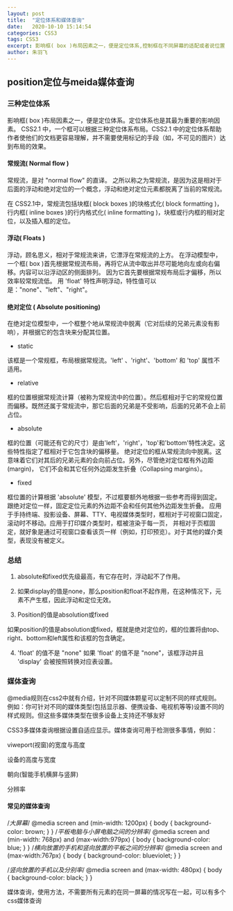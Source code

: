 ```yaml
---
layout: post
title:  "定位体系和媒体查询"
date:   2020-10-10 15:14:54
categories: CSS3
tags: CSS3
excerpt: 影响框( box )布局因素之一，便是定位体系,控制框在不同屏幕的适配或者说位置，那就是媒体查询，既可以查出载体的尺寸，也可以查出载体朝向(智能手机横屏与竖屏)和分辨率
author:	朱羽飞
---
```


## position定位与meida媒体查询

### 三种定位体系

影响框( box )布局因素之一，便是定位体系。定位体系也是其最为重要的影响因素。
CSS2.1 中，一个框可以根据三种定位体系布局。CSS2.1 中的定位体系帮助作者使他们的文档更容易理解，并不需要使用标记的手段（如，不可见的图片）达到布局的效果。

#### 常规流( Normal flow )

常规流，是对 "normal flow" 的直译。
之所以称之为常规流，是因为这是相对于后面的浮动和绝对定位的一个概念，浮动和绝对定位元素都脱离了当前的常规流。

在 CSS2.1中，常规流包括块框( block boxes )的块格式化( block formatting )， 行内框( inline boxes )的行内格式化( inline formatting )，块框或行内框的相对定位，以及插入框的定位。

#### 浮动( Floats )

浮动，顾名思义，相对于常规流来讲，它漂浮在常规流的上方。
在浮动模型中，一个框( box )首先根据常规流布局，再将它从流中取出并尽可能地向左或向右偏移。内容可以沿浮动区的侧面排列。 因为它首先要根据常规布局后才偏移，所以效率较常规流低。
用 'float' 特性声明浮动，特性值可以是："none"、"left"、"right"。

#### 绝对定位 ( Absolute positioning)

在绝对定位模型中，一个框整个地从常规流中脱离（它对后续的兄弟元素没有影响），并根据它的包含块来分配其位置。

* static

 该框是一个常规框，布局根据常规流。'left' 、'right'、'bottom' 和 'top' 属性不适用。

* relative

 框的位置根据常规流计算（被称为常规流中的位置）。然后框相对于它的常规位置而偏移。既然还属于常规流中，那它后面的兄弟是不受影响，后面的兄弟不会上前占位。

* absolute

 框的位置（可能还有它的尺寸）是由'left'，'right'，'top'和'bottom'特性决定。这些特性指定了框相对于它包含块的偏移量。 绝对定位的框从常规流向中脱离。这意味着它们对其后的兄弟元素的会向前占位。另外，尽管绝对定位框有外边距(margin)， 它们不会和其它任何外边距发生折叠（Collapsing margins）。

* fixed

 框位置的计算根据 'absolute' 模型，不过框要额外地根据一些参考而得到固定。跟绝对定位一样，固定定位元素的外边距不会和任何其他外边距发生折叠。 应用于手持终端、投影设备、屏幕、TTY、电视媒体类型时，框相对于可视窗口固定，滚动时不移动。应用于打印媒介类型时，框被渲染于每一页， 并相对于页框固定，就好象是通过可视窗口查看该页一样（例如，打印预览）。对于其他的媒介类型，表现没有被定义。

### 总结

1. absolute和fixed优先级最高，有它存在时，浮动起不了作用。

2. 如果display的值是none，那么position和float不起作用，在这种情况下，元素不产生框，因此浮动和定位无效。

3. Position的值是absolution或fixed

 如果position的值是absolution或fixed，框就是绝对定位的，框的位置将由top、right、bottom和left属性和该框的包含确定。

4. 'float' 的值不是 "none"
 如果 'float' 的值不是 "none"，该框浮动并且 'display' 会被按照转换对应表设置。

### 媒体查询

@media规则在css2中就有介绍，针对不同媒体颗星可以定制不同的样式规则。例如：你可针对不同的媒体类型(包括显示器、便携设备、电视机等等)设置不同的样式规则。但这些多媒体类型在很多设备上支持还不够友好

 CSS3多媒体查询根据设置自适应显示。媒体查询可用于检测很多事情，例如：

 viweport(视窗)的宽度与高度

 设备的高度与宽度

 朝向(智能手机横屏与竖屏)

 分辨率

#### 常见的媒体查询

 /*大屏幕*/
 @media screen and (min-width: 1200px) {
     body {
         background-color: brown;
     }
 }
 /*平板电脑与小屏电脑之间的分辨率*/
 @media screen and (min-width: 768px) and (max-width:979px) {
     body {
         background-color: blue;
     }
 }
 /*横向放置的手机和竖向放置的平板之间的分辨率*/
 @media screen and (max-width:767px) {
     body {
         background-color: blueviolet;
     }
 }

 /*竖向放置的手机以及分别率*/
 @media screen and (max-width: 480px) {
     body {
         background-color: black;
     }
 }

媒体查询，使用方法，不需要所有元素的在同一屏幕的情况写在一起，可以有多个css媒体查询
